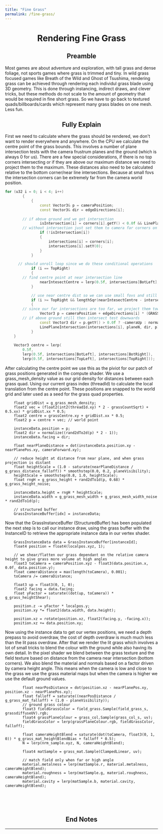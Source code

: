 ```yaml
---
title: "Fine Grass"
permalink: /fine-grass/
---
```

<h1 align="center">Rendering Fine Grass</h1>

<h2 align="center">Preamble</h2>

Most games are about adventure and exploration, with tall grass and dense foliage, not sports games where grass is trimmed and tiny. In wild grass focused games like Breath of the Wild and Ghost of Tsushima, rendering grass can be achieved through rendering each individul grass blade using 3D geometry. This is done through instancing, indirect draws, and clever tricks, but these methods do not scale to the amount of geometry that would be required in fine short grass. So we have to go back to textured quads/billboards/cards which represent many grass blades on one mesh. Less fun.

<h2 align="center">Fully Explain</h2>

First we need to calculate where the grass should be rendered, we don't want to render everywhere and anywhere. On the CPU we calculate the centre point of the grass bounds. This involves a number of plane intersection tests with the camera frustrum planes and the ground (which is always 0 for us). There are a few special considerations, if there is no top corners intersecting or if they are above our maximum distance we need to project them to the maximum. These distances also need to be calculated relative to the bottom corner/near line intersections. Because at small fovs the intersection corners can be extremely far from the camera world position.

```c++
for (u32 i = 0; i < 4; i++)
		{
			{
				const Vector3& p = cameraPosition;
				const Vector3& dir = edgeDirections[i];
        
        // if above ground and we got intersection
				isIntersection[i] = corners[i].getY() < 0.0f && LinePlaneIntersection(intersections[i], planeN, dir, p);
        // without intersection just set them to camera far corners on the ground
				if (!isIntersection[i])
				{
					intersections[i] = corners[i];
					intersections[i].setY(0);
				}
			}

      // should unroll loop since we do these conditional operations
			if (i == TopRight)
			{
        // find centre point at near intersection line
				nearIntesectCentre = lerp(0.5f, intersections[BotLeft], intersections[BotRight]);
			}

			// use near centre dist so we can use small fovs and still spawn grass
			if (i >= TopRight && lengthSqr(nearIntesectCentre - intersections[i]) > (grassMaxDistSqr))
			{
        // since our far intersections are too far, we project them towards the direction at the maximum allowed distance
				Vector3 p = cameraPosition + edgeDirections[i] * (GRASS_DISTANCE + length(nearIntesectCentre - cameraPosition));
        // if above ground still then intersect test downwards
				const Vector3 dir = p.getY() > 0.0f ? -cameraUp : normalize(intersections[i] - p); // shoot towards near intersections if we are bl
				LinePlaneIntersection(intersections[i], planeN, dir, p);
			}
    }
    
    Vector3 centre = lerp(
		0.5f,
		lerp(0.5f, intersections[BotLeft], intersections[BotRight]),
		lerp(0.5f, intersections[TopLeft], intersections[TopRight]));
```

After calculating the centre point we use this as the piviot for our patch of grass positions generated in the compute shader. We use a grass_mesh_density value as our grid density for distances between each grass quad. Using our current grass index (threadId) to calculate the local translation from the centre point. These positions are snapped to the world grid and later used as a seed for the grass quad properties.

```hlsl
    float gridDist = g_grass_mesh_density;
    float2 vec = (float2(int2(threadId.xy) * 2 - grassCountSqrt) + 0.5.xx) * gridDist.xx * 0.5;
    float2 centre = grassCentre.xy + gridDist.xx * 0.5;
    float2 p = centre + vec; // world point
    
    instanceData.position = p;
    float2 dir = normalize((rand2dTo2d(p) * 2 - 1));
    instanceData.facing = dir;

    float nearPlaneDistance = dot(instanceData.position.xy - nearPlanePos.xy, cameraForward.xy);

    // reduce height at distance from near plane, and when grass projection is distant
    float heightScale = (1.0 - saturate(nearPlaneDistance / g_grass_distance_falloff)) * smoothstep(0.0, 0.2, planeVisibility);
    heightScale = smoothstep(0.8, 1.0, heightScale);
    float rngH = g_grass_height + rand2dTo1d(p, 0.68) * g_grass_height_noise;
    
    instanceData.height = rngH * heightScale;
    instanceData.width = g_grass_mesh_width + g_grass_mesh_width_noise * rand2dTo1d(p);

    // structured buffer
    GrassInstanceBuffer[idx] = instanceData;
```


Now that the GrassInstanceBuffer (StructuredBuffer) has been populated the next step is to call our instance draw, using the grass buffer with the InstanceID to retrieve the appropriate instance data in our vertex shader. 

```hlsl
    GrassInstanceData data = GrassInstanceBuffer[instanceId];
    float4 position = float4(localpos.xyz, 1);
    
    // we shear/flatten our grass dependant on the relative camera height to give grass more volume at high angles
    float3 toCamera = cameraPosition.xyz - float3(data.position.x, 0.0f, data.position.y);
    float cameraDistance = max(length(toCamera), 0.001);
    toCamera /= cameraDistance;
    
    float3 up = float3(0, 1, 0);
    float2 facing = data.facing;
    float yFactor = saturate((dot(up, toCamera)) * g_grass_heightShear);
    
    position.z -= yFactor * localpos.y;
    position.xy *= float2(data.width, data.height);

    position.xz = rotate(position.xz, float2(facing.y, -facing.x));
    position.xz += data.position.xy;
```

Now using the instance data to get our vertex positions, we need a depth prepass to avoid overdraw, the cost of depth overdraw is much much less than the lit pass overdraw. After that we render the lit grass which involves a lot of small tricks to blend the colour with the ground while also having its own detail. In the pixel shader we blend between the grass texture and the field texture based on distance from the camera near intersection (bottom corners). We also blend the material and normals based on a factor driven by camera height angle. This means when the camera is low and close to the grass we use the grass material maps but when the camera is higher we use the default ground values.

```hlsl
        float nearPosDistance = dot(position.xz - nearPlanePos.xy, position.xz - nearPlanePos.xy);
        float falloff = saturate((nearPosDistance / g_grass_mat_falloff) + (1.0 - planeVisibility));
        // ground grass colour
        float3 fieldGrassColor = field_grass.Sample(field_grass_s, grassdiffuseUV).rgb;
        float4 grassPlaneColour = grass_col.Sample(grass_col_s, uv);
        fieldGrassColor = lerp(grassPlaneColour.rgb, fieldGrassColor, falloff);

        float cameraHeightBlend = saturate(dot(toCamera, float3(0, 1, 0)) * g_grass_mat_heightBlendBias + falloff * 0.5);
        N = lerp(nrm_sample.xyz, N, cameraHeightBlend);

        float4 matSample = grass_mat.Sample(ClampedLinear, uv);
    
        // match field only when far or high angle
        material.metalness = lerp(matSample.r, material.metalness, cameraHeightBlend);
        material.roughness = lerp(matSample.g, material.roughness, cameraHeightBlend);
        material.cavity = lerp(matSample.b, material.cavity, cameraHeightBlend);
        
```

<br><br>
<h2 align="center">End Notes</h2><hr>

